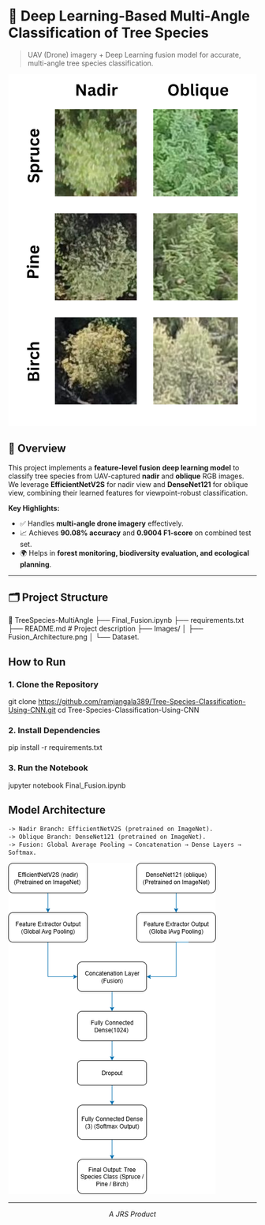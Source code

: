 # 🌲 Deep Learning-Based Multi-Angle Classification of Tree Species

> UAV (Drone) imagery + Deep Learning fusion model for accurate, multi-angle tree species classification.

![Tree Dataset Sample](Images\Dataset.png) <!-- Optional image -->

## 📜 Overview
This project implements a **feature-level fusion deep learning model** to classify tree species from UAV-captured **nadir** and **oblique** RGB images.  
We leverage **EfficientNetV2S** for nadir view and **DenseNet121** for oblique view, combining their learned features for viewpoint-robust classification.

**Key Highlights:**
- ✅ Handles **multi-angle drone imagery** effectively.
- 📈 Achieves **90.08% accuracy** and **0.9004 F1-score** on combined test set.
- 🌍 Helps in **forest monitoring, biodiversity evaluation, and ecological planning**.

---

## 🗂 Project Structure

📂 TreeSpecies-MultiAngle
├── Final_Fusion.ipynb
├── requirements.txt
├── README.md # Project description
├── Images/
│ ├── Fusion_Architecture.png
│ └── Dataset.

##  How to Run
### 1. Clone the Repository

git clone https://github.com/ramjangala389/Tree-Species-Classification-Using-CNN.git
cd Tree-Species-Classification-Using-CNN

### 2. Install Dependencies

pip install -r requirements.txt

### 3. Run the Notebook

jupyter notebook Final_Fusion.ipynb

## Model Architecture

    -> Nadir Branch: EfficientNetV2S (pretrained on ImageNet).
    -> Oblique Branch: DenseNet121 (pretrained on ImageNet).
    -> Fusion: Global Average Pooling → Concatenation → Dense Layers → Softmax.

![Fusion Model Archietcture](Images\Fusion_Architecture.png)

---
<p align="center"><i>A JRS Product</i></p>
